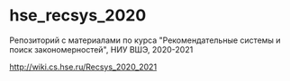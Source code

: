 # hse_recsys_2020
Репозиторий с материалами по курса "Рекомендательные системы и поиск закономерностей", НИУ ВШЭ, 2020-2021

http://wiki.cs.hse.ru/Recsys_2020_2021
